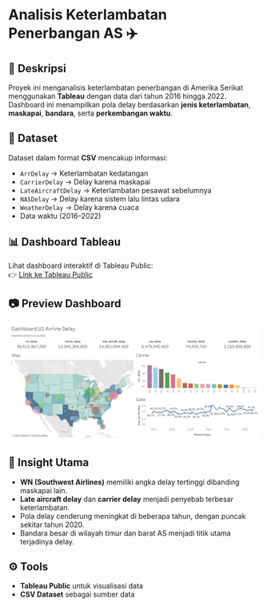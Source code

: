 # Analisis Keterlambatan Penerbangan AS ✈️

## 📌 Deskripsi
Proyek ini menganalisis keterlambatan penerbangan di Amerika Serikat menggunakan **Tableau** dengan data dari tahun 2016 hingga 2022.  
Dashboard ini menampilkan pola delay berdasarkan **jenis keterlambatan**, **maskapai**, **bandara**, serta **perkembangan waktu**.  

## 📂 Dataset
Dataset dalam format **CSV** mencakup informasi:  
- `ArrDelay` → Keterlambatan kedatangan  
- `CarrierDelay` → Delay karena maskapai  
- `LateAircraftDelay` → Keterlambatan pesawat sebelumnya  
- `NASDelay` → Delay karena sistem lalu lintas udara  
- `WeatherDelay` → Delay karena cuaca  
- Data waktu (2016–2022)  

## 📊 Dashboard Tableau
Lihat dashboard interaktif di Tableau Public:  
👉 [Link ke Tableau Public](https://public.tableau.com/views/DashboardUSAirlaneDelay/DashboardUSAirlineDelay?:language=en-US&:sid=&:redirect=auth&:display_count=n&:origin=viz_share_link)

## 📷 Preview Dashboard
![Dashboard US Airline Delay](Dashboard%20US%20Airline%20Delay.png)

## 🎯 Insight Utama
- **WN (Southwest Airlines)** memiliki angka delay tertinggi dibanding maskapai lain.  
- **Late aircraft delay** dan **carrier delay** menjadi penyebab terbesar keterlambatan.  
- Pola delay cenderung meningkat di beberapa tahun, dengan puncak sekitar tahun 2020.  
- Bandara besar di wilayah timur dan barat AS menjadi titik utama terjadinya delay.  

## ⚙️ Tools
- **Tableau Public** untuk visualisasi data  
- **CSV Dataset** sebagai sumber data 
